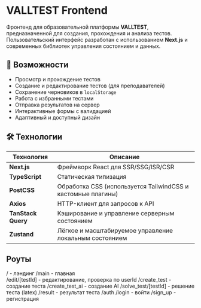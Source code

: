 # VALLTEST Frontend

Фронтенд для образовательной платформы **VALLTEST**, предназначенной для создания, прохождения и анализа тестов. Пользовательский интерфейс разработан с использованием **Next.js** и современных библиотек управления состоянием и данных.

## 🧠 Возможности

- Просмотр и прохождение тестов
- Создание и редактирование тестов (для преподавателей)
- Сохранение черновиков в `localStorage`
- Работа с избранными тестами
- Отправка результатов на сервер
- Интерактивные формы с валидацией
- Адаптивный и доступный дизайн

## 🛠️ Технологии

| Технология         | Описание                                                                 |
|--------------------|--------------------------------------------------------------------------|
| **Next.js**        | Фреймворк React для SSR/SSG/ISR/CSR                                      |
| **TypeScript**     | Статическая типизация                                                    |
| **PostCSS**        | Обработка CSS (используется TailwindCSS и кастомные плагины)             |
| **Axios**          | HTTP-клиент для запросов к API                                           |
| **TanStack Query** | Кэширование и управление серверным состоянием                            |
| **Zustand**        | Лёгкое и масштабируемое управление локальным состоянием                  |

## Роуты
/ - лэндинг
/main - главная  
    /edit/[testId] - редактирование, проверка по userId
    /create_test - создание теста
    /create_test_ai - создание AI 
    /solve_test/[testId] - решение теста (latex)
                        /result - результат теста
/auth
    /login - войти
    /sign_up - регистрация 

